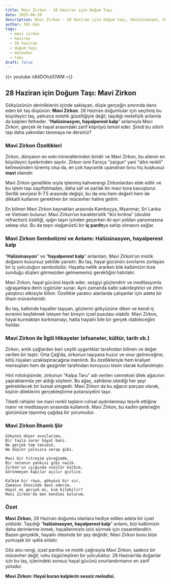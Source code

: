 ```yaml
---
title: Mavi Zirkon - 28 Haziran için Doğum Taşı
date: 2025-06-28
description: Mavi Zirkon - 28 Haziran için doğum taşı, Halüsinasyon, hayalperest kalp sembolü. Bu özel taşın derin anlamını öğrenin.
author: 365 Gün
tags:
  - mavi zirkon
  - haziran
  - 28 haziran
  - doğum taşı
  - mücevher
  - takı
draft: false
---
```


{{< youtube n84DOhzlOWM >}}

## 28 Haziran için Doğum Taşı: Mavi Zirkon

Gökyüzünün derinliklerini içinde saklayan, düşle gerçeğin sınırında dans eden bir taş düşünün: **Mavi Zirkon**. 28 Haziran doğumlular için seçilmiş bu büyüleyici taş, yalnızca estetik güzelliğiyle değil, taşıdığı metafizik anlamla da kalpleri fetheder. “**Halüsinasyon, hayalperest kalp**” anlamıyla Mavi Zirkon, gerçek ile hayal arasındaki zarif köprüyü temsil eder. Şimdi bu sihirli taşı daha yakından tanımaya ne dersiniz?

### Mavi Zirkon Özellikleri

Zirkon, dünyanın en eski minerallerinden biridir ve Mavi Zirkon, bu ailenin en büyüleyici üyelerinden sayılır. Zirkon ismi Farsça “zargun” yani “altın renkli” kelimesinden türemiş olsa da, en çok hayranlık uyandıran tonu hiç kuşkusuz **mavi** olanıdır.

Mavi Zirkon genellikle ısıyla işlenmiş kahverengi Zirkonlardan elde edilir ve bu işlem taşı zayıflatmadan, daha saf ve parlak bir mavi tona kavuşturur. Sertlik seviyesi 6-7.5 arasında değişir, bu da onu hem değerli hem de dikkatli kullanım gerektiren bir mücevher haline getirir.

En bilinen Mavi Zirkon kaynakları arasında Kamboçya, Myanmar, Sri Lanka ve Vietnam bulunur. Mavi Zirkon’un karakteristik “ikiz kırılma” (double refraction) özelliği, ışığın taşın içinden geçerken iki ayrı yoldan yansımasına sebep olur. Bu da taşın olağanüstü bir **iç parıltı**ya sahip olmasını sağlar.

### Mavi Zirkon Sembolizmi ve Anlamı: Halüsinasyon, hayalperest kalp

“**Halüsinasyon**” ve “**hayalperest kalp**” anlamları, Mavi Zirkon’un mistik doğasını kusursuz şekilde yansıtır. Bu taş, hayal gücünün sınırlarını zorlayan bir iç yolculuğun sembolüdür. Hayatta netlik ararken bile kalbimizin bize sunduğu düşleri görmezden gelmememiz gerektiğini hatırlatır.

Mavi Zirkon, hayal gücünü teşvik eder, sezgiyi güçlendirir ve meditasyonla uğraşanlara derin içgörüler sunar. Aynı zamanda kalbi sakinleştirici ve zihni yatıştırıcı etkisiyle bilinir. Özellikle yaratıcı alanlarda çalışanlar için adeta bir ilham mücevheridir.

Bu taş, kalbinde hayaller taşıyan, gözlerini gökyüzüne diken ve kendi iç evrenini keşfetmek isteyen her bireyin içsel pusulası olabilir. Mavi Zirkon, hayal kurmaktan korkmamayı, hatta hayalin bile bir gerçek olabileceğini fısıldar.

### Mavi Zirkon ile İlgili Hikayeler (efsaneler, kültür, tarih vb.)

Zirkon, antik çağlardan beri çeşitli uygarlıklar tarafından bilinen ve değer verilen bir taştır. Orta Çağ’da, zirkonun taşıyana huzur ve onur getireceğine, kötü rüyaları uzaklaştıracağına inanılırdı. Bu özellikleriyle hem kraliyet mensupları hem de gezginler tarafından koruyucu tılsım olarak kullanılmıştır.

Hint mitolojisinde, zirkonun “Kalpa Taru” adı verilen cennetsel dilek ağacının yapraklarında yer aldığı söylenir. Bu ağaç, sahibine istediği her şeyi getirebilecek bir kutsal simgedir. Mavi Zirkon da bu ağacın parçası olarak, kişinin dileklerini gerçekleştirme potansiyelini taşır.

Tibetli rahipler ise mavi renkli taşların ruhsal aydınlanmayı teşvik ettiğine inanır ve meditasyon sırasında kullanırdı. Mavi Zirkon, bu kadim geleneğin günümüze taşınmış çağdaş bir yorumudur.

### Mavi Zirkon İlhamlı Şiir

```
Gökyüzü düşer avuçlarıma,  
Bir taşla sarar hayal beni.  
Ne gerçek tam tanıdık,  
Ne düşler yalnızca serap gibi.

Mavi bir titreşim yüreğimde,  
Bir notanın yankısı gibi nazik.  
Zirkon'un ışığında süzülür kalbim,  
Görünmeyen kapılar açılır gizlice.

Kalbim bir rüya, gökyüzü bir sır,  
Zamanın ötesinde dans ederim.  
Hayal mi gerçek mi, kim bilebilir?  
Mavi Zirkon'da ben kendimi bulurum.  
```

### Özet

**Mavi Zirkon**, 28 Haziran doğumlu olanlara hediye edilen adeta bir içsel yıldızdır. Taşıdığı “**halüsinasyon, hayalperest kalp**” anlamı, bizi kalbimizin daha derinlerine inmek, hayallerimizin izini sürmek için cesaretlendirir. Bazen gerçeklik, hayalin ötesinde bir şey değildir; Mavi Zirkon bunu bize yumuşak bir ışıkla anlatır.

Göz alıcı rengi, içsel parıltısı ve mistik çağrısıyla Mavi Zirkon, sadece bir mücevher değil; ruhu özgürleştiren bir yolculuktur. 28 Haziran’da doğanlar için bu taş, içlerindeki sonsuz hayal gücünü onurlandırmanın en zarif yoludur.

**Mavi Zirkon: Hayal kuran kalplerin sessiz melodisi.**